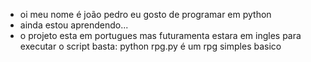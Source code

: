 - oi meu nome é joão pedro eu gosto de programar em python
- ainda estou aprendendo...
- o projeto esta em portugues mas futuramenta estara em ingles
para executar o script basta: python rpg.py
é um rpg simples basico 
